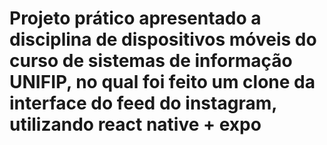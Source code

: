 # Projeto prático apresentado a disciplina de dispositivos móveis do curso de sistemas de informação UNIFIP, no qual foi feito um clone da interface do feed do instagram, utilizando react native + expo
